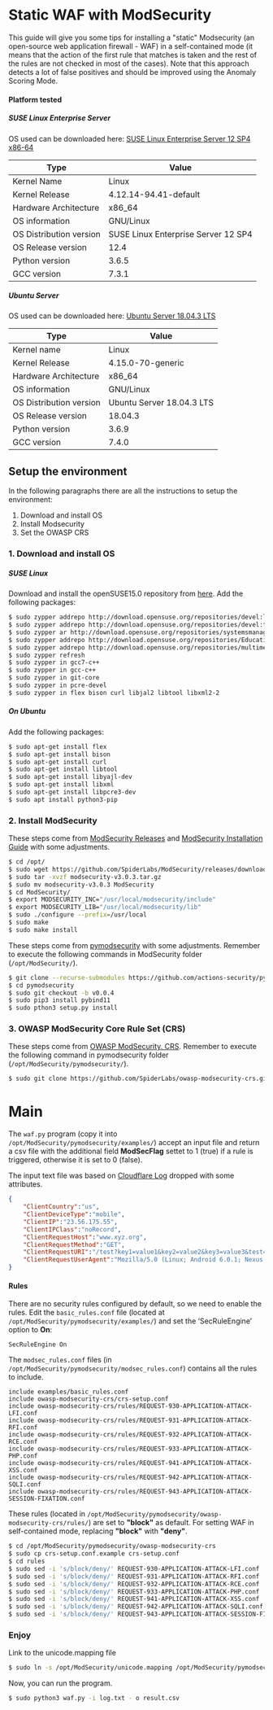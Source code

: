 Static WAF with ModSecurity
==========================
This guide will give you some tips for installing a "static" Modsecurity (an open-source web application firewall - WAF) in a self-contained mode (it means that  the action of the first rule that matches is taken and the rest of the rules are not checked in most of the cases). Note that this approach detects a lot of false positives and should be improved using the Anomaly Scoring Mode.
#### Platform tested
##### SUSE Linux Enterprise Server
OS used can be downloaded here: [SUSE Linux Enterprise Server 12 SP4 x86-64](https://www.suse.com/products/server/downloadab/gykG3yRL7Tk~/?event_id=GSDGNtria34126&event_name=Eval:+SLES+12+SP4+x86-64&icid=GSDGNtria34127&icname=Eval:+SLES+12+SP4+x86-64+Nuture&build=gykG3yRL7Tk~)

Type | Value
---|---
Kernel Name   |  Linux 
Kernel Release|  4.12.14-94.41-default 
Hardware Architecture |  x86_64
OS information |  GNU/Linux 
OS Distribution version| SUSE Linux Enterprise Server 12 SP4
OS Release version | 12.4 
Python version | 3.6.5
GCC version | 7.3.1

##### Ubuntu Server
OS used can be downloaded here: [Ubuntu Server 18.04.3 LTS](https://ubuntu.com/download/server)

Type | Value
---|---
Kernel name | Linux
Kernel Release | 4.15.0-70-generic
Hardware Architecture | x86_64
OS information | GNU/Linux
OS Distribution version | Ubuntu Server 18.04.3 LTS
OS Release version | 18.04.3
Python version | 3.6.9
GCC version | 7.4.0

## Setup the environment
In the following paragraphs there are all the instructions to setup the environment:
1. Download and install OS
2. Install Modsecurity
3. Set the OWASP CRS
### 1. Download and install OS
##### SUSE Linux
Download and install the openSUSE15.0 repository from [here](https://software.opensuse.org/download/package?package=python3&project=openSUSE%3ALeap%3A15.0). 
Add the following packages:
```sh
$ sudo zypper addrepo http://download.opensuse.org/repositories/devel:libraries:c_c++/SLE_12_SP1/devel:libraries:c_c++.repo
$ sudo zypper addrepo http://download.opensuse.org/repositories/devel:tools:building/SLE_12_SP1/devel:tools:building.repo
$ sudo zypper ar http://download.opensuse.org/repositories/systemsmanagement/SLE_12_SP2/systemsmanagement.repo
$ sudo zypper addrepo http://download.opensuse.org/repositories/Education/SLE_12/Education.repo
$ sudo zypper addrepo http://download.opensuse.org/repositories/multimedia:libs/SLE_12_SP2/multimedia:libs.repo
$ sudo zypper refresh
$ sudo zypper in gcc7-c++ 
$ sudo zypper in gcc-c++ 
$ sudo zypper in git-core
$ sudo zypper in pcre-devel
$ sudo zypper in flex bison curl libjal2 libtool libxml2-2
```
##### On Ubuntu
Add the following packages:
```sh
$ sudo apt-get install flex
$ sudo apt-get install bison
$ sudo apt-get install curl
$ sudo apt-get install libtool
$ sudo apt-get install libyajl-dev
$ sudo apt-get install libxml
$ sudo apt-get install libpcre3-dev
$ sudo apt install python3-pip
```
### 2. Install ModSecurity
These steps come from [ModSecurity Releases](https://github.com/SpiderLabs/ModSecurity/releases) and [ModSecurity Installation Guide](https://github.com/SpiderLabs/ModSecurity/wiki) with some adjustments.

``` sh
$ cd /opt/
$ sudo wget https://github.com/SpiderLabs/ModSecurity/releases/download/v3.0.3/modsecurity-v3.0.3.tar.gz
$ sudo tar -xvzf modsecurity-v3.0.3.tar.gz
$ sudo mv modsecurity-v3.0.3 ModSecurity
$ cd ModSecurity/
$ export MODSECURITY_INC="/usr/local/modsecurity/include"
$ export MODSECURITY_LIB="/usr/local/modsecurity/lib"
$ sudo ./configure --prefix=/usr/local
$ sudo make
$ sudo make install
```

These steps come from [pymodsecurity](https://github.com/actions-security/pymodsecurity) with some adjustments. Remember to execute the following commands in ModSecurity folder (`/opt/ModSecurity/`).

```sh
$ git clone --recurse-submodules https://github.com/actions-security/pymodsecurity.git
$ cd pymodsecurity
$ sudo git checkout -b v0.0.4
$ sudo pip3 install pybind11
$ sudo pthon3 setup.py install
```

### 3. OWASP ModSecurity Core Rule Set (CRS)

These steps come from [OWASP ModSecurity. CRS](https://modsecurity.org/crs/#:~:targetText=The%20OWASP%20ModSecurity%20Core%20Rule,a%20minimum%20of%20false%20alerts.). Remember to execute the following command in pymodsecurity folder (`/opt/ModSecurity/pymodsecurity/`).
```sh
$ sudo git clone https://github.com/SpiderLabs/owasp-modsecurity-crs.git
```
# Main 
The `waf.py` program (copy it into `/opt/ModSecurity/pymodsecurity/examples/`) accept an input file and return a csv file with the additional field **ModSecFlag** settet to 1 (true) if a rule is triggered, otherwise it is set to 0 (false).

The input text file was based on [Cloudflare Log](https://developers.cloudflare.com/logs/about/) dropped with some attributes.
```json
{
    "ClientCountry":"us",
    "ClientDeviceType":"mobile",
    "ClientIP":"23.56.175.55",
    "ClientIPClass":"noRecord",
    "ClientRequestHost":"www.xyz.org",
    "ClientRequestMethod":"GET",
    "ClientRequestURI":"/test?key1=value1&key2=value2&key3=value3&test=args&test=test",
    "ClientRequestUserAgent":"Mozilla/5.0 (Linux; Android 6.0.1; Nexus 5X Build/MMB29P) AppleWebKit/537.36 (KHTML, like Gecko) Chrome/41.0.2272.96 Mobile Safari/537.36 (compatible; Googlebot/2.1; +http://www.google.com/bot.html)"
}
```
#### Rules
There are no security rules configured by default, so we need to enable the rules. Edit the `basic_rules.conf` file (located at `/opt/ModSecurity/pymodsecurity/examples/`)  and set the ‘SecRuleEngine’ option to **On**:
```
SecRuleEngine On
```
The `modsec_rules.conf` files (in `/opt/ModSecurity/pymodsecurity/modsec_rules.conf`) contains all the rules to include.
```
include examples/basic_rules.conf
include owasp-modsecurity-crs/crs-setup.conf
include owasp-modsecurity-crs/rules/REQUEST-930-APPLICATION-ATTACK-LFI.conf
include owasp-modsecurity-crs/rules/REQUEST-931-APPLICATION-ATTACK-RFI.conf
include owasp-modsecurity-crs/rules/REQUEST-932-APPLICATION-ATTACK-RCE.conf
include owasp-modsecurity-crs/rules/REQUEST-933-APPLICATION-ATTACK-PHP.conf
include owasp-modsecurity-crs/rules/REQUEST-941-APPLICATION-ATTACK-XSS.conf
include owasp-modsecurity-crs/rules/REQUEST-942-APPLICATION-ATTACK-SQLI.conf
include owasp-modsecurity-crs/rules/REQUEST-943-APPLICATION-ATTACK-SESSION-FIXATION.conf
```

These rules (located in `/opt/ModSecurity/pymodsecurity/owasp-modsecurity-crs/rules/`) are set to **"block"** as default. For setting WAF in self-contained mode, replacing **"block"** with **"deny"**.

```sh
$ cd /opt/ModSecurity/pymodsecurity/owasp-modsecurity-crs
$ sudo cp crs-setup.conf.example crs-setup.conf
$ cd rules
$ sudo sed -i 's/block/deny/' REQUEST-930-APPLICATION-ATTACK-LFI.conf
$ sudo sed -i 's/block/deny/' REQUEST-931-APPLICATION-ATTACK-RFI.conf
$ sudo sed -i 's/block/deny/' REQUEST-932-APPLICATION-ATTACK-RCE.conf
$ sudo sed -i 's/block/deny/' REQUEST-933-APPLICATION-ATTACK-PHP.conf
$ sudo sed -i 's/block/deny/' REQUEST-941-APPLICATION-ATTACK-XSS.conf
$ sudo sed -i 's/block/deny/' REQUEST-942-APPLICATION-ATTACK-SQLI.conf
$ sudo sed -i 's/block/deny/' REQUEST-943-APPLICATION-ATTACK-SESSION-FIXATION.conf
```

### Enjoy
Link to the unicode.mapping file
```sh
$ sudo ln -s /opt/ModSecurity/unicode.mapping /opt/ModSecurity/pymodsecurity/examples/
```
Now, you can run the program.
```sh
$ sudo python3 waf.py -i log.txt - o result.csv
```
